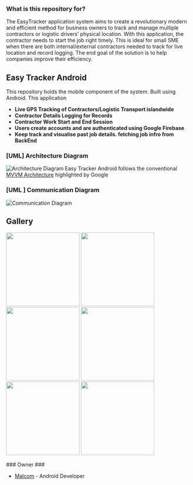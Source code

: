 ### What is this repository for? ###

The EasyTracker application system aims to create a revolutionary modern and efficient method for business owners to track and manage multiple contractors or logistic drivers’ physical location. With this application, the contractor needs to start the job right timely. This is ideal for small SME when there are both internal/external contractors needed to track for live location and record logging. The end goal of the solution is to help companies improve their efficiency. 

## Easy Tracker Android ##
This repository holds the mobile component of the system. Built using Android. This application 

* **Live GPS Tracking of Contractors/Logistic Transport islandwide**
* **Contractor Details Logging for Records**
* **Contractor Work Start and End Session**
* **Users create accounts and are authenticated using Google Firebase**
* **Keep track and visualise past job details. fetching job infro from BackEnd**

### [UML] Architecture Diagram ###
![Architecture Diagram](https://user-images.githubusercontent.com/12322435/140654749-f8c95e78-0c78-4264-860a-9ca7cd4fb4b7.png)
Easy Tracker Android follows the conventional [MVVM Architecture](https://developer.android.com/jetpack/guide) highlighted by Google
### [UML ] Communication Diagram ###
![Communication Diagram](https://user-images.githubusercontent.com/12322435/140654755-5e0d668f-ae81-4e3c-87d8-c316d78475a9.png)

## Gallery ##
<p>
<img src="https://user-images.githubusercontent.com/12322435/140654762-f11cc962-26af-436b-8626-4e369694a2b4.png" width="200"/> 
<img src="https://user-images.githubusercontent.com/12322435/140654798-b3917476-bd0e-444c-8658-6751310c3113.png" width="200"/>
<img src="https://user-images.githubusercontent.com/12322435/140654802-0df551e4-c3f0-4bed-ac35-8ca905d2c7e1.png" width="200"/> 
<img src="https://user-images.githubusercontent.com/12322435/140654807-d1466608-1444-43c3-940b-f1a7ad31c8da.png" width="200"/> 
<img src="https://user-images.githubusercontent.com/12322435/140654813-0532a78a-9267-4be1-80a2-3bbd203f5a5b.png" width="200"/> 
<img src="https://user-images.githubusercontent.com/12322435/140654818-0962ed04-c71c-41c3-8986-40923d76ee2b.png" width="200"/> 
</p>
### Owner ###

* [Malcom](https://www.linkedin.com/in/malcom-teh) -  Android Developer
